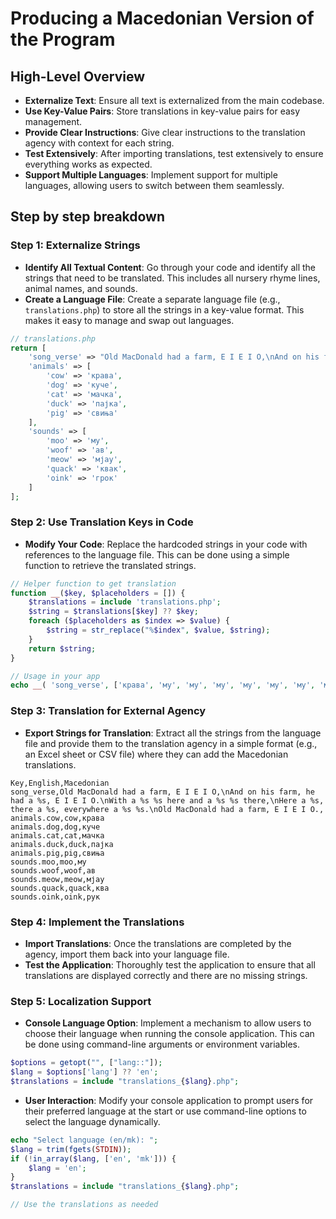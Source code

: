 # Producing a Macedonian Version of the Program

## High-Level Overview
- **Externalize Text**: Ensure all text is externalized from the main codebase.
- **Use Key-Value Pairs**: Store translations in key-value pairs for easy management.
- **Provide Clear Instructions**: Give clear instructions to the translation agency with context for each string.
- **Test Extensively**: After importing translations, test extensively to ensure everything works as expected.
- **Support Multiple Languages**: Implement support for multiple languages, allowing users to switch between them seamlessly.


## Step by step breakdown

### Step 1: Externalize Strings
- **Identify All Textual Content**: Go through your code and identify all the strings that need to be translated. This includes all nursery rhyme lines, animal names, and sounds.
- **Create a Language File**: Create a separate language file (e.g., `translations.php`) to store all the strings in a key-value format. This makes it easy to manage and swap out languages.

```php
// translations.php
return [
    'song_verse' => "Old MacDonald had a farm, E I E I O,\nAnd on his farm, he had a %s, E I E I O.\nWith a %s %s here and a %s %s there,\nHere a %s, there a %s, everywhere a %s %s.\nOld MacDonald had a farm, E I E I O.\n\n",
    'animals' => [
        'cow' => 'крава',
        'dog' => 'куче',
        'cat' => 'мачка',
        'duck' => 'пајка',
        'pig' => 'свиња'
    ],
    'sounds' => [
        'moo' => 'му',
        'woof' => 'ав',
        'meow' => 'мјау',
        'quack' => 'квак',
        'oink' => 'грок'
    ]
];
```

### Step 2: Use Translation Keys in Code
- **Modify Your Code**: Replace the hardcoded strings in your code with references to the language file. This can be done using a simple function to retrieve the translated strings.

```php
// Helper function to get translation
function __($key, $placeholders = []) {
    $translations = include 'translations.php';
    $string = $translations[$key] ?? $key;
    foreach ($placeholders as $index => $value) {
        $string = str_replace("%$index", $value, $string);
    }
    return $string;
}

// Usage in your app
echo __( 'song_verse', ['крава', 'му', 'му', 'му', 'му', 'му', 'му', 'му', 'му'] );
```

### Step 3: Translation for External Agency
- **Export Strings for Translation**: Extract all the strings from the language file and provide them to the translation agency in a simple format (e.g., an Excel sheet or CSV file) where they can add the Macedonian translations.


```csv
Key,English,Macedonian
song_verse,Old MacDonald had a farm, E I E I O,\nAnd on his farm, he had a %s, E I E I O.\nWith a %s %s here and a %s %s there,\nHere a %s, there a %s, everywhere a %s %s.\nOld MacDonald had a farm, E I E I O.,
animals.cow,cow,крава
animals.dog,dog,куче
animals.cat,cat,мачка
animals.duck,duck,пајка
animals.pig,pig,свиња
sounds.moo,moo,му
sounds.woof,woof,ав
sounds.meow,meow,мјау
sounds.quack,quack,ква
sounds.oink,oink,рук
```

### Step 4: Implement the Translations

- **Import Translations**: Once the translations are completed by the agency, import them back into your language file.
- **Test the Application**: Thoroughly test the application to ensure that all translations are displayed correctly and there are no missing strings.

### Step 5: Localization Support

- **Console Language Option**: Implement a mechanism to allow users to choose their language when running the console application. This can be done using command-line arguments or environment variables.

```php
$options = getopt("", ["lang::"]);
$lang = $options['lang'] ?? 'en';
$translations = include "translations_{$lang}.php";
```

- **User Interaction**: Modify your console application to prompt users for their preferred language at the start or use command-line options to select the language dynamically.

```php
echo "Select language (en/mk): ";
$lang = trim(fgets(STDIN));
if (!in_array($lang, ['en', 'mk'])) {
    $lang = 'en';
}
$translations = include "translations_{$lang}.php";

// Use the translations as needed
```